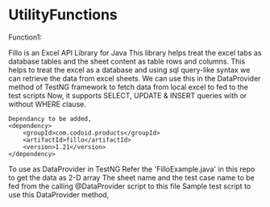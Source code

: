 # UtilityFunctions

Function1:

Fillo is an Excel API Library for Java
This library helps treat the excel tabs as database tables and the sheet content as table rows and columns. This helps to treat the excel as a database and using sql query-like syntax we can retrieve the data from excel sheets. We can use this in the DataProvider method of TestNG framework to fetch data from local excel to fed to the test scripts
Now, it supports SELECT, UPDATE & INSERT queries with or without WHERE clause.

```
Dependancy to be added,
<dependency>
    <groupId>com.codoid.products</groupId>
    <artifactId>fillo</artifactId>
    <version>1.21</version>
</dependency>
```
To use as DataProvider in TestNG
Refer the 'FilloExample.java' in this repo to get the data as 2-D array
The sheet name and the test case name to be fed from the calling @DataProvider script to this file
Sample test script to use this DataProvider method,
